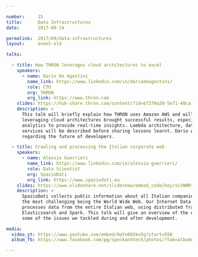 ```yaml
---

number:     15
title:      Data Infrastructures
date:       2017-09-14

permalink:  2017/09/data-infrastructures
layout:     event-old

talks:

  - title: How THRON leverages cloud architectures to excel
    speakers:
      - name: Dario De Agostini
        name_link: https://www.linkedin.com/in/dariodeagostini/
        role: CTO
        org: THRON
        org_link: https://www.thron.com
    slides: https://hub-share.thron.com/content/?id=b7370a28-5e71-40ca-9952-80f7fc0c4110&pkey=wAU4NO
    description: >
      This talk will briefly explain how THRON uses Amazon AWS and will provide a few examples on how
      leveraging cloud architectures brought successful results, especially regarding managing data
      analytics to provide real-time insights. Lambda architecture, data pipeline and various AWS
      services will be described before sharing lessons learnt. Dario will also share his vision
      regarding the future of developers.

  - title: Crawling and processing the Italian corporate web
    speakers:
      - name: Alessio Guerrieri
        name_link: https://www.linkedin.com/in/alessio-guerrieri/
        role: Data Scientist
        org: SpazioDati
        org_link: https://www.spaziodati.eu
    slides: https://www.slideshare.net/slideshow/embed_code/key/vLVWWRtL0caIwD
    description: >
      SpazioDati collects public information about all Italian companies from many different sources,
      the most challenging being the World Wide Web. Our Internet Data Gathering project crawls and
      processes data from the entire Italian web, using distributed frameworks such as Hadoop, Nutch,
      Elasticsearch and Spark. This talk will give an overview of the extraction pipeline and present
      some of the issues we tackled during and after development.

media:
  video_yt: https://www.youtube.com/embed/0aYo805ko5g?start=550
  album_fb: https://www.facebook.com/pg/speckandtech/photos/?tab=album&album_id=769592976571993

---
```


